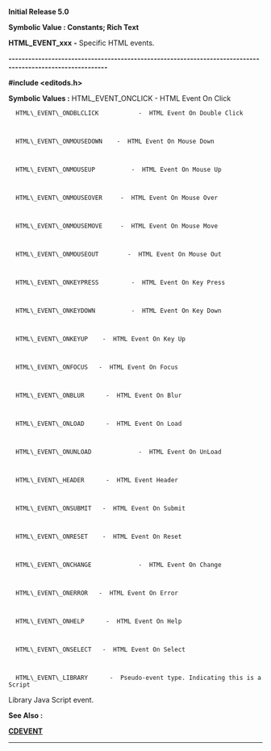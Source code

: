 




<!--
 /\* Font Definitions \*/
 @font-face
 {font-family:Helv;
 panose-1:2 11 6 4 2 2 2 3 2 4;}
@font-face
 {font-family:"Cambria Math";
 panose-1:2 4 5 3 5 4 6 3 2 4;}
 /\* Style Definitions \*/
 p.MsoNormal, li.MsoNormal, div.MsoNormal
 {margin-top:0cm;
 margin-right:0cm;
 margin-bottom:8.0pt;
 margin-left:0cm;
 line-height:107%;
 font-size:11.0pt;
 font-family:"Calibri",sans-serif;}
.MsoChpDefault
 {font-size:11.0pt;}
.MsoPapDefault
 {margin-bottom:8.0pt;
 line-height:107%;}
 /\* Page Definitions \*/
 @page WordSection1
 {size:612.0pt 792.0pt;
 margin:72.0pt 72.0pt 72.0pt 72.0pt;}
div.WordSection1
 {page:WordSection1;}
-->




**Initial Release 5.0**



**Symbolic Value : Constants; Rich
Text**



**HTML\_EVENT\_xxx** **-** Specific
HTML events.


**----------------------------------------------------------------------------------------------------------**



**#include <editods.h>**


 **Symbolic Values :**      HTML\_EVENT\_ONCLICK     -  HTML Event On Click  

  

      HTML\_EVENT\_ONDBLCLICK           -  HTML Event On Double Click  

  

      HTML\_EVENT\_ONMOUSEDOWN    -  HTML Event On Mouse Down  

  

      HTML\_EVENT\_ONMOUSEUP          -  HTML Event On Mouse Up  

  

      HTML\_EVENT\_ONMOUSEOVER     -  HTML Event On Mouse Over  

  

      HTML\_EVENT\_ONMOUSEMOVE     -  HTML Event On Mouse Move  

  

      HTML\_EVENT\_ONMOUSEOUT        -  HTML Event On Mouse Out  

  

      HTML\_EVENT\_ONKEYPRESS         -  HTML Event On Key Press  

  

      HTML\_EVENT\_ONKEYDOWN          -  HTML Event On Key Down  

  

      HTML\_EVENT\_ONKEYUP    -  HTML Event On Key Up  

  

      HTML\_EVENT\_ONFOCUS   -  HTML Event On Focus  

  

      HTML\_EVENT\_ONBLUR      -  HTML Event On Blur  

  

      HTML\_EVENT\_ONLOAD      -  HTML Event On Load  

  

      HTML\_EVENT\_ONUNLOAD             -  HTML Event On UnLoad  

  

      HTML\_EVENT\_HEADER      -  HTML Event Header  

  

      HTML\_EVENT\_ONSUBMIT   -  HTML Event On Submit  

  

      HTML\_EVENT\_ONRESET    -  HTML Event On Reset  

  

      HTML\_EVENT\_ONCHANGE             -  HTML Event On Change  

  

      HTML\_EVENT\_ONERROR   -  HTML Event On Error  

  

      HTML\_EVENT\_ONHELP      -  HTML Event On Help  

  

      HTML\_EVENT\_ONSELECT   -  HTML Event On Select  

  

      HTML\_EVENT\_LIBRARY      -  Pseudo-event type. Indicating this is a Script
Library Java Script event.  

  




 **See Also :**


**[CDEVENT](CDEVENT.md)**



----------------------------------------------------------------------------------------------------------


 





